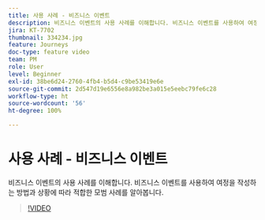 ```yaml
---
title: 사용 사례 - 비즈니스 이벤트
description: 비즈니스 이벤트의 사용 사례를 이해합니다. 비즈니스 이벤트를 사용하여 여정을 작성하는 방법과 상황에 따라 적합한 모범 사례를 알아봅니다.
jira: KT-7702
thumbnail: 334234.jpg
feature: Journeys
doc-type: feature video
team: PM
role: User
level: Beginner
exl-id: 38be6d24-2760-4fb4-b5d4-c9be53419e6e
source-git-commit: 2d547d19e6556e8a982be3a015e5eebc79fe6c28
workflow-type: ht
source-wordcount: '56'
ht-degree: 100%

---
```


# 사용 사례 - 비즈니스 이벤트

비즈니스 이벤트의 사용 사례를 이해합니다. 비즈니스 이벤트를 사용하여 여정을 작성하는 방법과 상황에 따라 적합한 모범 사례를 알아봅니다.

>[!VIDEO](https://video.tv.adobe.com/v/334234?quality=12&learn=on)
